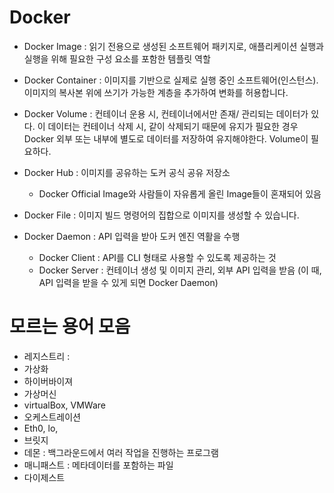 # Docker

- Docker Image : 읽기 전용으로 생성된 소프트웨어 패키지로, 애플리케이션 실행과 실행을 위해 필요한 구성 요소를 포함한 템플릿 역할

- Docker Container : 이미지를 기반으로 실제로 실행 중인 소프트웨어(인스턴스). 이미지의 복사본 위에 쓰기가 가능한 계층을 추가하여 변화를 허용합니다.
- Docker Volume : 컨테이너 운용 시, 컨테이너에서만 존재/ 관리되는 데이터가 있다. 이 데이터는 컨테이너 삭제 시, 같이 삭제되기 때문에 유지가 필요한 경우 Docker 외부 또는 내부에 별도로 데이터를 저장하여 유지해야한다. Volume이 필요하다.

- Docker Hub : 이미지를 공유하는 도커 공식 공유 저장소
  - Docker Official Image와 사람들이 자유롭게 올린 Image들이 혼재되어 있음

- Docker File : 이미지 빌드 명령어의 집합으로 이미지를 생성할 수 있습니다.
- Docker Daemon : API 입력을 받아 도커 엔진 역활을 수행
  - Docker Client : API를 CLI 형태로 사용할 수 있도록 제공하는 것
  - Docker Server : 컨테이너 생성 및 이미지 관리, 외부 API  입력을 받음 (이 때, API 입력을 받을 수 있게 되면 Docker Daemon)



# 모르는 용어 모음

- 레지스트리 : 
- 가상화
- 하이버바이져
- 가상머신
- virtualBox, VMWare
- 오케스트레이션
- Eth0, lo, 
- 브릿지
- 데몬 : 백그라운드에서 여러 작업을 진행하는 프로그램
- 매니패스트 : 메타데이터를 포함하는 파일
- 다이제스트